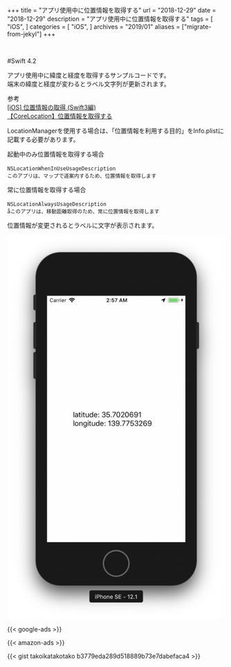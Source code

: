 +++
title = "アプリ使用中に位置情報を取得する"
url = "2018-12-29"
date = "2018-12-29"
description = "アプリ使用中に位置情報を取得する"
tags = [
  "iOS",
]
categories = [
    "iOS",
]
archives = "2019/01"
aliases = ["migrate-from-jekyl"]
+++

<br>

#Swift 4.2

アプリ使用中に緯度と経度を取得するサンプルコードです。  
端末の緯度と経度が変わるとラベル文字列が更新されます。

参考  
[[iOS] 位置情報の取得 (Swift3編)](https://dev.classmethod.jp/smartphone/ios-corelocation-swift3/)  
[【CoreLocation】位置情報を取得する](https://qiita.com/chino_tweet/items/db3a536234a43a3c31d9)  

LocationManagerを使用する場合は、「位置情報を利用する目的」をInfo.plistに記載する必要があります。  

起動中のみ位置情報を取得する場合

`NSLocationWhenInUseUsageDescription`  
`このアプリは、マップで道案内するため、位置情報を取得します`

常に位置情報を取得する場合

`NSLocationAlwaysUsageDescription`  
`åこのアプリは、移動距離取得のため、常に位置情報を取得します`

位置情報が変更されるとラベルに文字が表示されます。

![alt](1.png)

<!-- Google Ads -->
{{< google-ads >}}

<!-- Amazon Ads -->
{{< amazon-ads >}}

{{< gist takoikatakotako b3779eda289d518889b73e7dabefaca4 >}}
